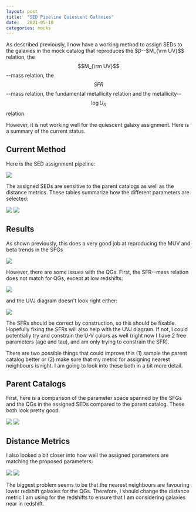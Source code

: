 ```yaml
---
layout: post
title:  "SED Pipeline Quiescent Galaxies"
date:   2021-05-10
categories: mocks
---
```



As described previously, I now have a working method to assign SEDs to the galaxies in the mock catalog that reproduces the $$\beta$--$M_{\rm UV}$$ relation, the $$M_{\rm UV}$$--mass relation, the $$SFR$$--mass relation, the fundamental metallicity relation and the metallicity--$$\log U_S$$ relation.

However, it is not working well for the quiescent galaxy assignment. Here is a summary of the current status.

## Current Method

Here is the SED assignment pipeline:

<img src="{{ site.baseurl }}/assets/plots/20210510_SED_Pipeline.png">

The assigned SEDs are sensitive to the parent catalogs as well as the distance metrics. These tables summarize how the different parameters are selected:

<img src="{{ site.baseurl }}/assets/plots/20210510_TableSFGs.png">

<img src="{{ site.baseurl }}/assets/plots/20210510_TableQGs.png">


## Results

As shown previously, this does a very good job at reproducing the MUV and beta trends in the SFGs

<img src="{{ site.baseurl }}/assets/plots/20210510_MUV.png">

However, there are some issues with the QGs. First, the SFR--mass relation does not match for QGs, except at low redshifts:

<img src="{{ site.baseurl }}/assets/plots/20210510_SFR_vs_M.png">

and the UVJ diagram doesn't look right either:

<img src="{{ site.baseurl }}/assets/plots/20210510_UVJ.png">


The SFRs should be correct by construction, so this should be fixable. Hopefully fixing the SFRs will also help with the UVJ diagram. If not, I could potentially try and constrain the U-V colors as well (right now I have 2 free parameters (age and tau), and am only trying to constrain the SFR).

There are two possible things that could improve this (1) sample the parent catalog better or (2) make sure that my metric for assigning nearest neighbours is right. I am going to look into these both in a bit more detail.

## Parent Catalogs

First, here is a comparison of the parameter space spanned by the SFGs and the QGs in the assigned SEDs compared to the parent catalog. These both look pretty good.


<img src="{{ site.baseurl }}/assets/plots/20210510_triangle_plot_SF.png">

<img src="{{ site.baseurl }}/assets/plots/20210510_triangle_plot_Q.png">



## Distance Metrics

I also looked a bit closer into how well the assigned parameters are matching the proposed parameters:

<img src="{{ site.baseurl }}/assets/plots/20210510_test_tree_SFGs.png">

<img src="{{ site.baseurl }}/assets/plots/20210510_test_tree_QGs.png">

The biggest problem seems to be that the nearest neighbours are favouring lower redshift galaxies for the QGs. Therefore, I should change the distance metric I am using for the redshifts to ensure that I am considering galaxies near in redshift.

